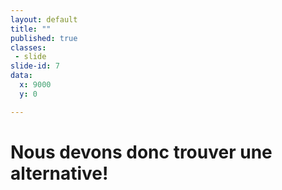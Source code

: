 ```yaml
---
layout: default
title: ""
published: true
classes:
 - slide
slide-id: 7
data:
  x: 9000
  y: 0

---
```

# <span class="s88">Nous devons donc trouver une alternative!</span>
